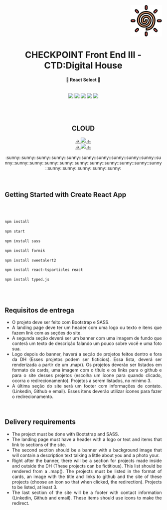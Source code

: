 

<div align="right"><img src="https://github.com/lipollis/Imagens-Git/blob/main/sun.png" /></div>

<h1 align="center"> CHECKPOINT Front End III - CTD:Digital House </h1>

<h4 align="center"> 
	🚀  React Select  🚀
</h4>
<br>
<div align="center">
  <img src="https://cdn.jsdelivr.net/gh/devicons/devicon/icons/html5/html5-plain-wordmark.svg" width="70px" />
  <img src="https://cdn.jsdelivr.net/gh/devicons/devicon/icons/css3/css3-plain-wordmark.svg" width="70px" />
  <img src="https://cdn.jsdelivr.net/gh/devicons/devicon/icons/sass/sass-original.svg" width="70px" />
  <img src="https://cdn.jsdelivr.net/gh/devicons/devicon/icons/react/react-original-wordmark.svg" width="70px" />
  <img src="https://cdn.jsdelivr.net/gh/devicons/devicon/icons/bootstrap/bootstrap-plain-wordmark.svg" width="70px" />
  <br>
  <br>
</div>
<br>
<br>
<h2 align="center"> CLOUD </h2>
  <div align="center"><a href="https://vibrant-hawking-ad7957.netlify.app/" target="_blank" align-items-center> -> <img src="https://img.shields.io/badge/Netlify-00C7B7?style=for-the-badge&logo=netlify&logoColor=white"> <- </img></a></div>
  <div align="center"><a href="https://dh-front-end-iii-checkpoint.vercel.app/" target="_blank" align-items-center> -> <img src="https://img.shields.io/badge/Vercel-000000?style=for-the-badge&logo=vercel&logoColor=white"> <- </img></a></div>
<br>
<div align="center">:sunny::sunny::sunny::sunny::sunny::sunny::sunny::sunny::sunny::sunny::sunny::sunny::sunny::sunny::sunny::sunny::sunny::sunny::sunny::sunny::sunny::sunny::sunny::sunny::sunny::sunny:</div>
<br>
<br>

## Getting Started with Create React App
<br>
<br>

```bash
npm install
```
```bash
npm start
```

```bash
npm install sass
```

```bash
npm install formik
```

```bash
npm install sweetalert2
```

```bash
npm install react-tsparticles react
```

```bash
npm install typed.js
```

<br>
<br>


<div align="justify">
	<h2> Requisitos de entrega </h2>
	<ul>
	    <li>O projeto deve ser feito com Bootstrap e SASS.</li>
	    <li>A landing page deve ter um header com uma logo ou texto e itens que fazem link com as seções do site.</li>
	    <li>A segunda seção deverá ser um banner com uma imagem de fundo que conterá um texto de descrição falando um pouco sobre você e uma foto sua.</li>
	    <li>Logo depois do banner, haverá a seção de projetos feitos dentro e fora da DH (Esses projetos podem ser fictícios). Essa lista, deverá ser renderizada a partir de um .map(). Os projetos deverão ser listados em formato de cards, uma imagem com o título e os links para o github e para o site desses projetos (escolha um ícone para quando clicado, ocorra o redirecionamento). Projetos a serem listados, no mínimo 3.</li>
	    <li>A última seção do site será um footer com informações de contato. (Linkedin, Github e email). Esses itens deverão utilizar ícones para fazer o redirecionamento.</li>
	</ul>
</div>
<br>


<div align="justify">
	<h2> Delivery requirements </h2>
	<ul>
	    <li>The project must be done with Bootstrap and SASS.</li>
	    <li>The landing page must have a header with a logo or text and items that link to sections of the site.</li>
	    <li>The second section should be a banner with a background image that will contain a description text talking a little about you and a photo your.</li>
	    <li> Right after the banner, there will be a section for projects made inside and outside the DH (These projects can be fictitious). This list should be rendered from a .map(). The projects must be listed in the format of cards, an image with the title and links to github and the site of these projects (choose an icon so that when clicked, the redirection). Projects to be listed, at least 3.</li>
	    <li>The last section of the site will be a footer with contact information (Linkedin, Github and email). These items should use icons to make the redirect.</li>
	</ul>
</div>
